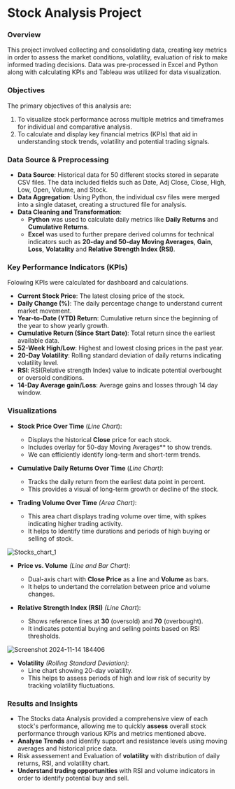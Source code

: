 # Stock Analysis Project

### Overview

This project involved collecting and consolidating data, creating key metrics in order to assess the market conditions, volatility, evaluation of risk to make informed trading decisions. Data was pre-processed in Excel and Python along with calculating KPIs and Tableau was utilized for data visualization.


### Objectives
The primary objectives of this analysis are:
1. To visualize stock performance across multiple metrics and timeframes for individual and comparative analysis.
2. To calculate and display key financial metrics (KPIs) that aid in understanding stock trends, volatility and potential trading signals.

### Data Source & Preprocessing
- **Data Source**: Historical data for 50 different stocks stored in separate CSV files. The data included fields such as Date, Adj Close, Close, High, Low, Open, Volume, and Stock.
- **Data Aggregation**: Using Python, the individual csv files were merged into a single dataset, creating a structured file for analysis.
- **Data Cleaning and Transformation**:
   - **Python** was used to calculate daily metrics like **Daily Returns** and **Cumulative Returns**.
   - **Excel** was used to further prepare derived columns for technical indicators such as **20-day and 50-day Moving Averages**, **Gain**, **Loss**, **Volatality** and **Relative Strength Index (RSI)**.


### Key Performance Indicators (KPIs)
Folowing KPIs were calculated for dashboard and calculations.

- **Current Stock Price**: The latest closing price of the stock.
- **Daily Change (%)**: The daily percentage change to understand current market movement.
- **Year-to-Date (YTD) Return**: Cumulative return since the beginning of the year to show yearly growth.
- **Cumulative Return (Since Start Date)**: Total return since the earliest available data.
- **52-Week High/Low**: Highest and lowest closing prices in the past year.
- **20-Day Volatility**: Rolling standard deviation of daily returns indicating volatility level.
- **RSI**: RSI(Relative strength Index) value to indicate potential overbought or oversold conditions.
- **14-Day Average gain/Loss**: Average gains and losses through 14 day window.


### Visualizations

- **Stock Price Over Time** (*Line Chart*):
   - Displays the historical **Close** price for each stock.
   - Includes overlay for 50-day Moving Averages** to show trends.
   - We can efficiently identify long-term and short-term trends.

- **Cumulative Daily Returns Over Time** (*Line Chart)*:
   - Tracks the daily return from the earliest data point in percent.
   - This provides a visual of long-term growth or decline of the stock.

- **Trading Volume Over Time** *(Area Chart)*:
   - This area chart displays trading volume over time, with spikes indicating higher trading activity.
   - It helps to Identify time durations and periods of high buying or selling of stock.

![Stocks_chart_1](https://github.com/user-attachments/assets/56bf34e9-e088-445d-a7b6-26774897a5dc)

- **Price vs. Volume** *(Line and Bar Chart)*:
   - Dual-axis chart with **Close Price** as a line and **Volume** as bars.
   - It helps to undertand the correlation between price and volume changes.

- **Relative Strength Index (RSI)** *(Line Chart*):
   - Shows reference lines at **30** (oversold) and **70** (overbought).
   - It indicates potential buying and selling points based on RSI thresholds.


![Screenshot 2024-11-14 184406](https://github.com/user-attachments/assets/6729e655-4b8b-498a-9948-73b73bb34238)


- **Volatility** *(Rolling Standard Deviation)*:
   - Line chart showing 20-day volatility.
   - This helps to assess periods of high and low risk of security by tracking volatility fluctuations.
 
### Results and Insights
- The Stocks data Analysis provided a comprehensive view of each stock's performance, allowing me to quickly **assess** overall stock performance through various KPIs and metrics mentioned above.
- **Analyse Trends** and identify support and resistance levels using moving averages and historical price data.
- Risk assessement and Evaluation of **volatility** with distribution of daily returns, RSI, and volatility chart.
- **Understand trading opportunities** with RSI and volume indicators in order to identify potential buy and sell.
